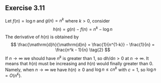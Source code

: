 ## Exercise 3.11

Let $f(n) = \log n$ and $g(n) = n^{k}$ where $k>0$, consider 
$$
h(n) = g(n) - f(n) =n^k - \log n \tag{1}
$$
The derivative of $h(n)$ is obtained by
$$
\frac{\mathrm{d}h}{\mathrm{d}n} = \frac{1}{n^{1-k}} - \frac{1}{n} = \frac{n^k - 1}{n} \tag{2}
$$
If $n\to \infty$ we should have $n^k$ is greater than $1$, so ${\mathrm{d}h}/{\mathrm{d}n} >0$ at $n\to \infty$. It means that $h(n)$ must be increasing and $h(n)$ would finally greater than $0$. Namely, when $n\to \infty$ we have $h(n) \geq 0$ and $\log n \leq cn^k$ with $c=1$, so $\log n = O(n^k)$. 
